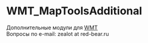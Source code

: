 WMT_MapToolsAdditional
======================

Дополнительные модули для [WMT](https://github.com/iEzhuk/WMT_MapTools)<br>
Вопросы по e-mail: zealot at red-bear.ru
